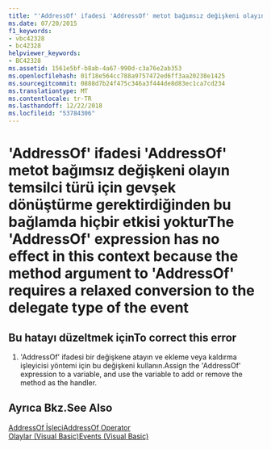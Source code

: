 ```yaml
---
title: "'AddressOf' ifadesi 'AddressOf' metot bağımsız değişkeni olayın temsilci türü için gevşek dönüştürme gerektirdiğinden bu bağlamda hiçbir etkisi yoktur"
ms.date: 07/20/2015
f1_keywords:
- vbc42328
- bc42328
helpviewer_keywords:
- BC42328
ms.assetid: 1561e5bf-b8ab-4a67-990d-c3a76e2ab353
ms.openlocfilehash: 01f18e564cc788a9757472ed6ff3aa20238e1425
ms.sourcegitcommit: 0888d7b24f475c346a3f444de8d83ec1ca7cd234
ms.translationtype: MT
ms.contentlocale: tr-TR
ms.lasthandoff: 12/22/2018
ms.locfileid: "53784306"
---
```

# <a name="the-addressof-expression-has-no-effect-in-this-context-because-the-method-argument-to-addressof-requires-a-relaxed-conversion-to-the-delegate-type-of-the-event"></a><span data-ttu-id="a828b-102">'AddressOf' ifadesi 'AddressOf' metot bağımsız değişkeni olayın temsilci türü için gevşek dönüştürme gerektirdiğinden bu bağlamda hiçbir etkisi yoktur</span><span class="sxs-lookup"><span data-stu-id="a828b-102">The 'AddressOf' expression has no effect in this context because the method argument to 'AddressOf' requires a relaxed conversion to the delegate type of the event</span></span>
  
## <a name="to-correct-this-error"></a><span data-ttu-id="a828b-103">Bu hatayı düzeltmek için</span><span class="sxs-lookup"><span data-stu-id="a828b-103">To correct this error</span></span>  
  
1.  <span data-ttu-id="a828b-104">'AddressOf' ifadesi bir değişkene atayın ve ekleme veya kaldırma işleyicisi yöntemi için bu değişkeni kullanın.</span><span class="sxs-lookup"><span data-stu-id="a828b-104">Assign the 'AddressOf' expression to a variable, and use the variable to add or remove the method as the handler.</span></span>  
  
## <a name="see-also"></a><span data-ttu-id="a828b-105">Ayrıca Bkz.</span><span class="sxs-lookup"><span data-stu-id="a828b-105">See Also</span></span>  
 [<span data-ttu-id="a828b-106">AddressOf İşleci</span><span class="sxs-lookup"><span data-stu-id="a828b-106">AddressOf Operator</span></span>](../../visual-basic/language-reference/operators/addressof-operator.md)  
 [<span data-ttu-id="a828b-107">Olaylar (Visual Basic)</span><span class="sxs-lookup"><span data-stu-id="a828b-107">Events (Visual Basic)</span></span>](~/docs/visual-basic/programming-guide/language-features/events/index.md)  
 
